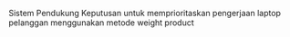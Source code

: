 Sistem Pendukung Keputusan untuk memprioritaskan pengerjaan laptop pelanggan menggunakan metode weight product
